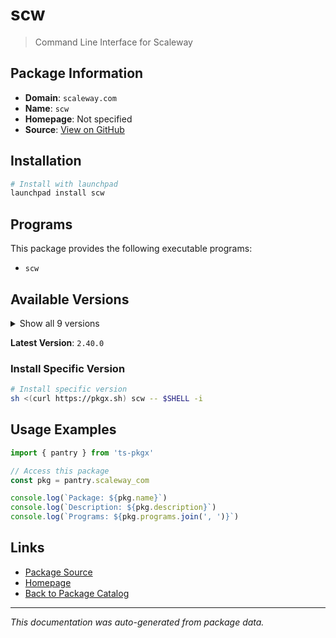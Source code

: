 # scw

> Command Line Interface for Scaleway

## Package Information

- **Domain**: `scaleway.com`
- **Name**: `scw`
- **Homepage**: Not specified
- **Source**: [View on GitHub](https://github.com/pkgxdev/pantry/tree/main/projects/scaleway.com/package.yml)

## Installation

```bash
# Install with launchpad
launchpad install scw
```

## Programs

This package provides the following executable programs:

- `scw`

## Available Versions

<details>
<summary>Show all 9 versions</summary>

- `2.40.0`, `2.39.0`, `2.38.0`, `2.37.0`, `2.36.0`
- `2.35.0`, `2.34.0`, `2.33.0`, `2.32.1`

</details>

**Latest Version**: `2.40.0`

### Install Specific Version

```bash
# Install specific version
sh <(curl https://pkgx.sh) scw -- $SHELL -i
```

## Usage Examples

```typescript
import { pantry } from 'ts-pkgx'

// Access this package
const pkg = pantry.scaleway_com

console.log(`Package: ${pkg.name}`)
console.log(`Description: ${pkg.description}`)
console.log(`Programs: ${pkg.programs.join(', ')}`)
```

## Links

- [Package Source](https://github.com/pkgxdev/pantry/tree/main/projects/scaleway.com/package.yml)
- [Homepage](#)
- [Back to Package Catalog](../package-catalog.md)

---

*This documentation was auto-generated from package data.*
